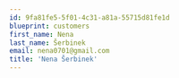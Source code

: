 ```yaml
---
id: 9fa81fe5-5f01-4c31-a81a-55715d81fe1d
blueprint: customers
first_name: Nena
last_name: Šerbinek
email: nena0701@gmail.com
title: 'Nena Šerbinek'
---
```

